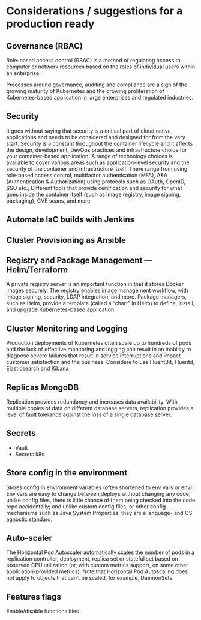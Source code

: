 # Considerations / suggestions for a production ready

## Governance (RBAC)
Role-based access control (RBAC) is a method of regulating access to computer or network resources based on the roles of individual users within an enterprise.

Processes around governance, auditing and compliance are a sign of the growing maturity of Kubernetes and the growing proliferation of Kubernetes-based application in large enterprises and regulated industries.

## Security
It goes without saying that security is a critical part of cloud native applications and needs to be considered and designed for from the very start. Security is a constant throughout the container lifecycle and it affects the design, development, DevOps practices and infrastructure choice for your container-based application. A range of technology choices is available to cover various areas such as application-level security and the security of the container and infrastructure itself. There range from using role-based access control, multifactor authentication (MFA), A&A (Authentication & Authorization) using protocols such as OAuth, OpenID, SSO etc.; Different tools that provide certification and security for what goes inside the container itself (such as image registry, image signing, packaging), CVE scans, and more.

## Automate IaC builds with Jenkins

## Cluster Provisioning as Ansible

## Registry and Package Management — Helm/Terraform
A private registry server is an important function in that it stores Docker images securely. The registry enables image management workflow, with image signing, security, LDAP integration, and more. Package managers, such as Helm, provide a template (called a “chart” in Helm) to define, install, and upgrade Kubernetes-based application.

## Cluster Monitoring and Logging
Production deployments of Kubernetes often scale up to hundreds of pods and the lack of effective monitoring and logging can result in an inability to diagnose severe failures that result in service interruptions and impact customer satisfaction and the business. Considere to use FluentBit, Fluentd, Elasticsearch and Kibana

## Replicas MongoDB
Replication provides redundancy and increases data availability. With multiple copies of data on different database servers, replication provides a level of fault tolerance against the loss of a single database server.

## Secrets
- Vault
- Secrets k8s

## Store config in the environment
Stores config in environment variables (often shortened to env vars or env). Env vars are easy to change between deploys without changing any code; unlike config files, there is little chance of them being checked into the code repo accidentally; and unlike custom config files, or other config mechanisms such as Java System Properties, they are a language- and OS-agnostic standard.

## Auto-scaler
The Horizontal Pod Autoscaler automatically scales the number of pods in a replication controller, deployment, replica set or stateful set based on observed CPU utilization (or, with custom metrics support, on some other application-provided metrics). Note that Horizontal Pod Autoscaling does not apply to objects that can’t be scaled, for example, DaemonSets.

## Features flags
Enable/disable functionalities


